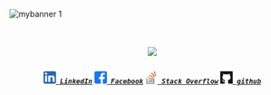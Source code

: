 
![mybanner 1](https://github.com/Praveen-nischal4/Praveen-nischal4/assets/113875949/4bccfd4d-c79e-4486-b05d-4468e79fb886)

<h1 align="center">
  <a href="https://git.io/typing-svg">
    <img src="https://readme-typing-svg.herokuapp.com/?lines=Hello,+Developers!+👋;Nice+to+See+You....;&center=true&size=30&color=27F739&font=Fira+Code&weight=700">
  </a>
</h1>
                          
<h5 align="center">
  <code><a href="https://www.linkedin.com/in/praveen-nischal/" title="LinkedIn Profile"><img width="22" src="images/image1.png"> LinkedIn</a></code>
  <code><a href="https://www.facebook.com/praveen.nischal29/" title="Facebook Profile"><img width="22" src="images/image2.png"> Facebook</a></code>
  <code><a href="https://stackoverflow.com/users/26347933/praveen-nischal" title="Stack Overflow Profile"><img width="22" src="images/stackoverflow.png"> Stack Overflow</a></code>
  <code><a href="https://www.github.com/Praveen-nischal4/" title="github"><img width="22" src="images/github.png"> github</a></code>
</h5>

 



